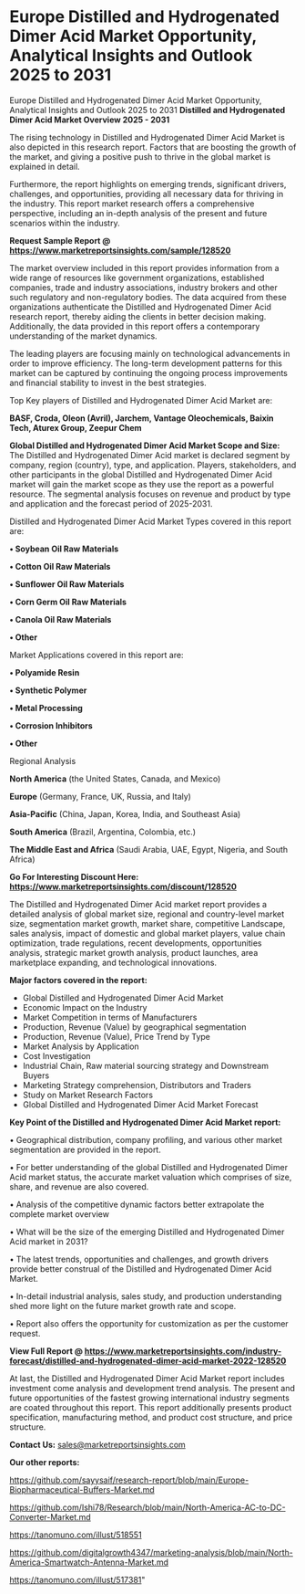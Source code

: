 # Europe Distilled and Hydrogenated Dimer Acid Market Opportunity, Analytical Insights and Outlook 2025 to 2031
Europe Distilled and Hydrogenated Dimer Acid Market Opportunity, Analytical Insights and Outlook 2025 to 2031
<Strong> Distilled and Hydrogenated Dimer Acid Market Overview 2025 - 2031</strong>

The rising technology in Distilled and Hydrogenated Dimer Acid Market is also depicted in this research report. Factors that are boosting the growth of the market, and giving a positive push to thrive in the global market is explained in detail.

Furthermore, the report highlights on emerging trends, significant drivers, challenges, and opportunities, providing all necessary data for thriving in the industry. This report market research offers a comprehensive perspective, including an in-depth analysis of the present and future scenarios within the industry.

<strong>Request Sample Report @ <a href=https://www.marketreportsinsights.com/sample/128520>https://www.marketreportsinsights.com/sample/128520</a></strong>

The market overview included in this report provides information from a wide range of resources like government organizations, established companies, trade and industry associations, industry brokers and other such regulatory and non-regulatory bodies. The data acquired from these organizations authenticate the Distilled and Hydrogenated Dimer Acid research report, thereby aiding the clients in better decision making. Additionally, the data provided in this report offers a contemporary understanding of the market dynamics.

The leading players are focusing mainly on technological advancements in order to improve efficiency. The long-term development patterns for this market can be captured by continuing the ongoing process improvements and financial stability to invest in the best strategies.

Top Key players of Distilled and Hydrogenated Dimer Acid Market are:

<strong>BASF, Croda, Oleon (Avril), Jarchem, Vantage Oleochemicals, Baixin Tech, Aturex Group, Zeepur Chem</strong>

<strong><b>Global Distilled and Hydrogenated Dimer Acid Market Scope and Size:</b></strong>
The Distilled and Hydrogenated Dimer Acid market is declared segment by company, region (country), type, and application. Players, stakeholders, and other participants in the global Distilled and Hydrogenated Dimer Acid market will gain the market scope as they use the report as a powerful resource. The segmental analysis focuses on revenue and product by type and application and the forecast period of 2025-2031.

Distilled and Hydrogenated Dimer Acid Market Types covered in this report are:

<strong>• Soybean Oil Raw Materials

• Cotton Oil Raw Materials

• Sunflower Oil Raw Materials

• Corn Germ Oil Raw Materials

• Canola Oil Raw Materials

• Other</strong>

Market Applications covered in this report are:

<strong>• Polyamide Resin

• Synthetic Polymer

• Metal Processing

• Corrosion Inhibitors

• Other</strong> 

Regional Analysis

<strong>North America</strong> (the United States, Canada, and Mexico)

<strong>Europe</strong> (Germany, France, UK, Russia, and Italy)

<strong>Asia-Pacific</strong> (China, Japan, Korea, India, and Southeast Asia)

<strong>South America</strong> (Brazil, Argentina, Colombia, etc.)

<strong>The Middle East and Africa</strong> (Saudi Arabia, UAE, Egypt, Nigeria, and South Africa)

<strong>Go For Interesting Discount Here: <a href=https://www.marketreportsinsights.com/discount/128520>https://www.marketreportsinsights.com/discount/128520</a></strong>

The Distilled and Hydrogenated Dimer Acid market report provides a detailed analysis of global market size, regional and country-level market size, segmentation market growth, market share, competitive Landscape, sales analysis, impact of domestic and global market players, value chain optimization, trade regulations, recent developments, opportunities analysis, strategic market growth analysis, product launches, area marketplace expanding, and technological innovations.

<strong><b>Major factors covered in the report:</b></strong>
<ul>
  <li>Global Distilled and Hydrogenated Dimer Acid Market </li>
  <li>Economic Impact on the Industry</li>
  <li>Market Competition in terms of Manufacturers</li>
  <li>Production, Revenue (Value) by geographical segmentation</li>
  <li>Production, Revenue (Value), Price Trend by Type</li>
  <li>Market Analysis by Application</li>
  <li>Cost Investigation</li>
  <li>Industrial Chain, Raw material sourcing strategy and Downstream Buyers</li>
  <li>Marketing Strategy comprehension, Distributors and Traders</li>
  <li>Study on Market Research Factors</li>
  <li>Global Distilled and Hydrogenated Dimer Acid Market Forecast</li>
</ul>

<strong><b>Key Point of the Distilled and Hydrogenated Dimer Acid Market report:</b></strong>

• Geographical distribution, company profiling, and various other market segmentation are provided in the report.

• For better understanding of the global Distilled and Hydrogenated Dimer Acid market status, the accurate market valuation which comprises of size, share, and revenue are also covered.

• Analysis of the competitive dynamic factors better extrapolate the complete market overview

• What will be the size of the emerging Distilled and Hydrogenated Dimer Acid market in 2031?

• The latest trends, opportunities and challenges, and growth drivers provide better construal of the Distilled and Hydrogenated Dimer Acid Market.

• In-detail industrial analysis, sales study, and production understanding shed more light on the future market growth rate and scope.

• Report also offers the opportunity for customization as per the customer request.

<strong><b>View Full Report @ <a href=https://www.marketreportsinsights.com/industry-forecast/distilled-and-hydrogenated-dimer-acid-market-2022-128520>https://www.marketreportsinsights.com/industry-forecast/distilled-and-hydrogenated-dimer-acid-market-2022-128520</a></b></strong>


At last, the Distilled and Hydrogenated Dimer Acid Market report includes investment come analysis and development trend analysis. The present and future opportunities of the fastest growing international industry segments are coated throughout this report. This report additionally presents product specification, manufacturing method, and product cost structure, and price structure.

<strong>Contact Us:</strong>
sales@marketreportsinsights.com

<strong>Our other reports:</strong>

<a href=https://github.com/sayysaif/research-report/blob/main/Europe-Biopharmaceutical-Buffers-Market.md>https://github.com/sayysaif/research-report/blob/main/Europe-Biopharmaceutical-Buffers-Market.md</a>

<a href=https://github.com/Ishi78/Research/blob/main/North-America-AC-to-DC-Converter-Market.md>https://github.com/Ishi78/Research/blob/main/North-America-AC-to-DC-Converter-Market.md</a>

<a href=https://tanomuno.com/illust/518551>https://tanomuno.com/illust/518551</a>

<a href=https://github.com/digitalgrowth4347/marketing-analysis/blob/main/North-America-Smartwatch-Antenna-Market.md>https://github.com/digitalgrowth4347/marketing-analysis/blob/main/North-America-Smartwatch-Antenna-Market.md</a>

<a href=https://tanomuno.com/illust/517381>https://tanomuno.com/illust/517381</a>"
